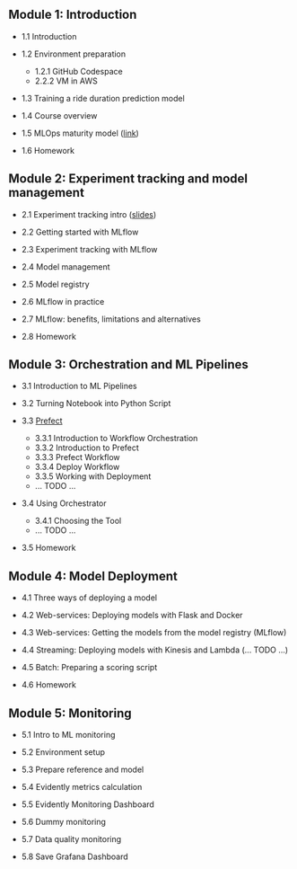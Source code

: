 ## Module 1: Introduction  
*  1.1 Introduction

*  1.2 Environment preparation  
    * 1.2.1 GitHub Codespace
    * 2.2.2 VM in AWS

* 1.3 Training a ride duration prediction model 

* 1.4 Course overview

* 1.5 MLOps maturity model ([link](https://learn.microsoft.com/en-us/azure/architecture/ai-ml/guide/mlops-maturity-model))

* 1.6 Homework

## Module 2: Experiment tracking and model management

* 2.1 Experiment tracking intro ([slides](https://drive.google.com/file/d/1YtkAtOQS3wvY7yts_nosVlXrLQBq5q37/view))

* 2.2 Getting started with MLflow

* 2.3 Experiment tracking with MLflow

* 2.4 Model management

* 2.5 Model registry 

* 2.6 MLflow in practice 

* 2.7 MLflow: benefits, limitations and alternatives

* 2.8 Homework

## Module 3: Orchestration and ML Pipelines

* 3.1 Introduction to ML Pipelines

* 3.2 Turning Notebook into Python Script

* 3.3 [Prefect](https://github.com/DataTalksClub/mlops-zoomcamp/tree/main/cohorts/2023/03-orchestration/prefect)
    * 3.3.1 Introduction to Workflow Orchestration
    * 3.3.2 Introduction to Prefect
    * 3.3.3 Prefect Workflow
    * 3.3.4 Deploy Workflow
    * 3.3.5 Working with Deployment
    * ... TODO ...

* 3.4 Using Orchestrator  
    * 3.4.1 Choosing the Tool  
    * ... TODO ...

* 3.5 Homework

## Module 4: Model Deployment

* 4.1 Three ways of deploying a model

* 4.2 Web-services: Deploying models with Flask and Docker

* 4.3 Web-services: Getting the models from the model registry (MLflow)

* 4.4 Streaming: Deploying models with Kinesis and Lambda (... TODO ...)

* 4.5 Batch: Preparing a scoring script

* 4.6 Homework

## Module 5: Monitoring

* 5.1 Intro to ML monitoring

* 5.2 Environment setup

* 5.3 Prepare reference and model

* 5.4 Evidently metrics calculation

* 5.5 Evidently Monitoring Dashboard

* 5.6 Dummy monitoring

* 5.7 Data quality monitoring

* 5.8 Save Grafana Dashboard